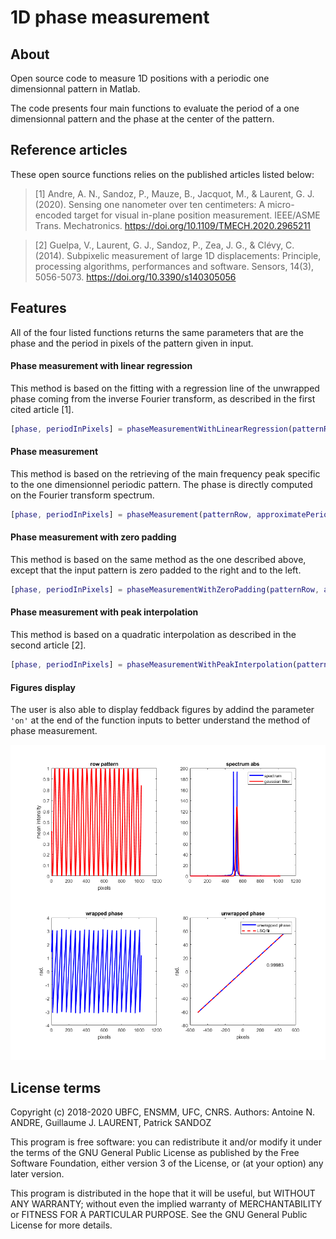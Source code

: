 # 1D phase measurement

## About
Open source code to measure 1D positions with a periodic one dimensionnal pattern in Matlab.

The code presents four main functions to evaluate the period of a one dimensionnal pattern and the phase at the center of the pattern.

## Reference articles
These open source functions relies on the published articles listed below:
> [1] Andre, A. N., Sandoz, P., Mauze, B., Jacquot, M., & Laurent, G. J. (2020). Sensing one nanometer over ten centimeters: A micro-encoded target for visual in-plane position measurement. IEEE/ASME Trans. Mechatronics. https://doi.org/10.1109/TMECH.2020.2965211

> [2] Guelpa, V., Laurent, G. J., Sandoz, P., Zea, J. G., & Clévy, C. (2014). Subpixelic measurement of large 1D displacements: Principle, processing algorithms, performances and software. Sensors, 14(3), 5056-5073. https://doi.org/10.3390/s140305056

## Features

All of the four listed functions returns the same parameters that are the phase and the period in pixels of the pattern given in input.

#### Phase measurement with linear regression
This method is based on the fitting with a regression line of the unwrapped phase coming from the inverse Fourier transform, as described in the first cited article [1].

```matlab
[phase, periodInPixels] = phaseMeasurementWithLinearRegression(patternRow, approximatePeriodInPixels, displayFigures)
```

#### Phase measurement
This method is based on the retrieving of the main frequency peak specific to the one dimensionnel periodic pattern. The phase is directly computed on the Fourier transform spectrum.

```matlab
[phase, periodInPixels] = phaseMeasurement(patternRow, approximatePeriodInPixels, displayFigures)
```

#### Phase measurement with zero padding
This method is based on the same method as the one described above, except that the input pattern is zero padded to the right and to the left.

```matlab
[phase, periodInPixels] = phaseMeasurementWithZeroPadding(patternRow, approximatePeriodInPixels, displayFigures)
```

#### Phase measurement with peak interpolation
This method is based on a quadratic interpolation as described in the second article [2].

```matlab
[phase, periodInPixels] = phaseMeasurementWithPeakInterpolation(patternRow, approximatePeriodInPixels, displayFigures)
```

#### Figures display
The user is also able to display feddback figures by addind the parameter `'on'` at the end of the function inputs to better understand the method of phase measurement.

![figureImg](figureExample.png)

## License terms

Copyright (c) 2018-2020 UBFC, ENSMM, UFC, CNRS.
Authors: Antoine N. ANDRE, Guillaume J. LAURENT, Patrick SANDOZ

This program is free software: you can redistribute it and/or modify
it under the terms of the GNU General Public License as published by
the Free Software Foundation, either version 3 of the License, or
(at your option) any later version.

This program is distributed in the hope that it will be useful,
but WITHOUT ANY WARRANTY; without even the implied warranty of
MERCHANTABILITY or FITNESS FOR A PARTICULAR PURPOSE.  See the
GNU General Public License for more details.